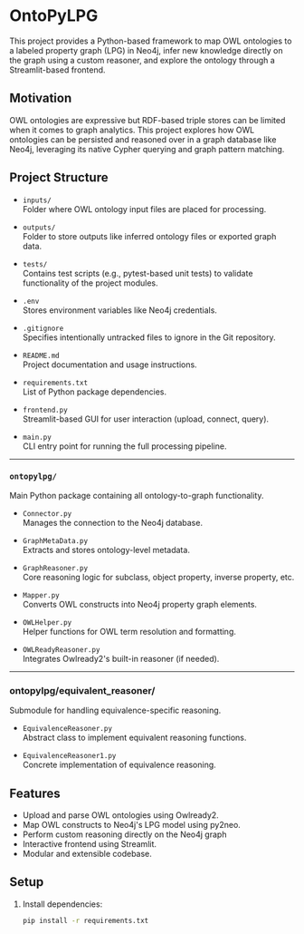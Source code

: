 # OntoPyLPG

This project provides a Python-based framework to map OWL ontologies to a labeled property graph (LPG) in Neo4j, infer new knowledge directly on the graph using a custom reasoner, and explore the ontology through a Streamlit-based frontend.

## Motivation

OWL ontologies are expressive but RDF-based triple stores can be limited when it comes to graph analytics. This project explores how OWL ontologies can be persisted and reasoned over in a graph database like Neo4j, leveraging its native Cypher querying and graph pattern matching.

## Project Structure

- `inputs/`  
  Folder where OWL ontology input files are placed for processing.

- `outputs/`  
  Folder to store outputs like inferred ontology files or exported graph data.

- `tests/`  
  Contains test scripts (e.g., pytest-based unit tests) to validate functionality of the project modules.

- `.env`  
  Stores environment variables like Neo4j credentials.

- `.gitignore`  
  Specifies intentionally untracked files to ignore in the Git repository.

- `README.md`  
  Project documentation and usage instructions.

- `requirements.txt`  
  List of Python package dependencies.

- `frontend.py`  
  Streamlit-based GUI for user interaction (upload, connect, query).

- `main.py`  
  CLI entry point for running the full processing pipeline.

---

### `ontopylpg/`

Main Python package containing all ontology-to-graph functionality.

- `Connector.py`  
  Manages the connection to the Neo4j database.

- `GraphMetaData.py`  
  Extracts and stores ontology-level metadata.

- `GraphReasoner.py`  
  Core reasoning logic for subclass, object property, inverse property, etc.

- `Mapper.py`  
  Converts OWL constructs into Neo4j property graph elements.

- `OWLHelper.py`  
  Helper functions for OWL term resolution and formatting.

- `OWLReadyReasoner.py`  
  Integrates Owlready2's built-in reasoner (if needed).

---

### ontopylpg/equivalent_reasoner/

Submodule for handling equivalence-specific reasoning.

- `EquivalenceReasoner.py`  
  Abstract class to implement equivalent reasoning functions.

- `EquivalenceReasoner1.py`  
  Concrete implementation of equivalence reasoning.

## Features

- Upload and parse OWL ontologies using Owlready2.
- Map OWL constructs to Neo4j's LPG model using py2neo.
- Perform custom reasoning directly on the Neo4j graph
- Interactive frontend using Streamlit.
- Modular and extensible codebase.

## Setup

1. Install dependencies:
   ```bash
   pip install -r requirements.txt
   ```

